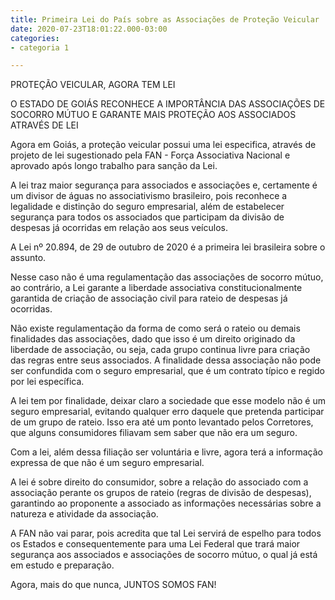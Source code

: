 ```yaml
---
title: Primeira Lei do País sobre as Associações de Proteção Veicular
date: 2020-07-23T18:01:22.000-03:00
categories:
- categoria 1

---
```

PROTEÇÃO VEICULAR, AGORA TEM LEI

O ESTADO DE GOIÁS RECONHECE A IMPORTÂNCIA DAS ASSOCIAÇÕES DE SOCORRO MÚTUO E GARANTE MAIS PROTEÇÃO AOS ASSOCIADOS ATRAVÉS DE LEI

Agora em Goiás, a proteção veicular possui uma lei especifica, através de projeto de lei sugestionado pela FAN - Força Associativa Nacional e aprovado após longo trabalho para sanção da Lei.

A lei traz maior segurança para associados e associações e, certamente é um divisor de águas no associativismo brasileiro, pois reconhece a legalidade e distinção do seguro empresarial, além de estabelecer segurança para todos os associados que participam da divisão de despesas já ocorridas em relação aos seus veículos.

A Lei nº 20.894, de 29 de outubro de 2020 é a primeira lei brasileira sobre o assunto.

Nesse caso não é uma regulamentação das associações de socorro mútuo, ao contrário, a Lei garante a liberdade associativa constitucionalmente garantida de criação de associação civil para rateio de despesas já ocorridas.

Não existe regulamentação da forma de como será o rateio ou demais finalidades das associações, dado que isso é um direito originado da liberdade de associação, ou seja, cada grupo continua livre para criação das regras entre seus associados. A finalidade dessa associação não pode ser confundida com o seguro empresarial, que é um contrato típico e regido por lei específica.

A lei tem por finalidade, deixar claro a sociedade que esse modelo não é um seguro empresarial, evitando qualquer erro daquele que pretenda participar de um grupo de rateio. Isso era até um ponto levantado pelos Corretores, que alguns consumidores filiavam sem saber que não era um seguro.

Com a lei, além dessa filiação ser voluntária e livre, agora terá a informação expressa de que não é um seguro empresarial.

A lei é sobre direito do consumidor, sobre a relação do associado com a associação perante os grupos de rateio (regras de divisão de despesas), garantindo ao proponente a associado as informações necessárias sobre a natureza e atividade da associação.

A FAN não vai parar, pois acredita que tal Lei servirá de espelho para todos os Estados e consequentemente para uma Lei Federal que trará maior segurança aos associados e associações de socorro mútuo, o qual já está em estudo e preparação.

Agora, mais do que nunca, JUNTOS SOMOS FAN!